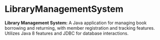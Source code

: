# LibraryManagementSystem
**Library Management System:** A Java application for managing book borrowing and returning, with member registration and tracking features. Utilizes Java 8 features and JDBC for database interactions.
